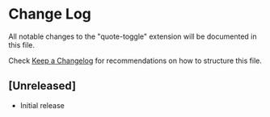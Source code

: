 # Change Log

All notable changes to the "quote-toggle" extension will be documented in this file.

Check [Keep a Changelog](http://keepachangelog.com/) for recommendations on how to structure this file.

## [Unreleased]

- Initial release